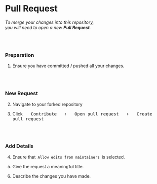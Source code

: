 
# Pull Request

*To merge your changes into this repository,* <br>
*you will need to open a new **Pull Request**.*

<br>
<br>

### Preparation

1.  Ensure you have committed / pushed all your changes.

<br>
<br>

### New Request

2.  Navigate to your forked repository

3.  Click  <kbd>  Contribute  </kbd>  ›  <kbd>  Open pull request  </kbd>  ›  <kbd>  Create pull request  </kbd>

<br>
<br>

### Add Details

4.  Ensure that  `Allow edits from maintainers`  is selected.

5.  Give the request a meaningful title.

6.  Describe the changes you have made.

<br>
